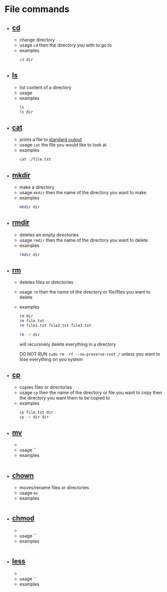 # File commands

- ## [cd](http://manpages.ubuntu.com/manpages/jammy/en/man1/cd.1.html)

  - change directory
  - usage `cd` then the directory you with to go to
  - examples
    ```bash
    cd dir
    ```

- ## [ls](http://manpages.ubuntu.com/manpages/jammy/en/man1/ls.1.html)

  - list content of a directory
  - usage
  - examples
    ```bash
    ls
    ls dir
    ```

- ## [cat](http://manpages.ubuntu.com/manpages/jammy/en/man1/cat.1.html)

  - prints a file to
    [standard output](https://en.wikipedia.org/wiki/Standard_streams)
  - usage `cat` the file you would like to look at
  - examples
    ```bash
    cat ./file.txt
    ```

- ## [mkdir](http://manpages.ubuntu.com/manpages/jammy/en/man1/mkdir.1.html)

  - make a directory
  - usage `mkdir` then the name of the directory you want to make
  - examples
    ```bash
    mkdir dir
    ```

- ## [rmdir](http://manpages.ubuntu.com/manpages/jammy/en/man1/rmdir.1.html)

  - deletes an empty directories
  - usage `rmdir` then the name of the directory you want to delete
  - examples
    ```bash
    rmdir dir
    ```

- ## [rm](http://manpages.ubuntu.com/manpages/jammy/en/man1/rm.1.html)

  - deletes files or directories
  - usage `rm` then the name of the directory or file/files you want to delete
  - examples

    ```bash
    rm dir
    rm file.txt
    rm file1.txt file2.txt file3.txt
    ```

    ```bash
    rm -r dir
    ```

    will recursively delete everything in a directory

    DO NOT RUN `sudo rm -rf --no-preserve-root /` unless you want to lose
    everything on you system

- ## [cp](http://manpages.ubuntu.com/manpages/jammy/en/man1/cp.1.html)

  - copies files or directories
  - usage `cp` then the name of the directory or file you want to copy then the
    directory you want them to be copied to
  - examples
    ```bash
    cp file.txt dir
    cp -r dir dir
    ```

- ## [mv](http://manpages.ubuntu.com/manpages/jammy/en/man1/mv.1.html)

  -
  - usage ``
  - examples
    ```bash

    ```

- ## [chown](http://manpages.ubuntu.com/manpages/jammy/en/man1/chown.1.html)

  - moves/rename files or directories
  - usage `mv`
  - examples
    ```bash

    ```

- ## [chmod](http://manpages.ubuntu.com/manpages/jammy/en/man1/chmod.1.html)

  -
  - usage ``
  - examples
    ```bash

    ```

- ## [less](http://manpages.ubuntu.com/manpages/jammy/en/man1/less.1.html)
  -
  - usage ``
  - examples
    ```bash

    ```
